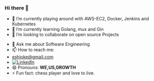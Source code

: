 ### Hi there 👋

<!-- **EhigieO/EhigieO** is a ✨ _special_ ✨ repository because its `README.md` (this file) appears on your GitHub profile.-->

- 🔭 I’m currently playing around with AWS-EC2, Docker, Jenkins and Kubernetes
- 🌱 I’m currently learning Golang, mux and Gin
- 👯 I’m looking to collaborate on open source Projects
<!-- - 🤔 I’m looking for help with ... -->
- 💬 Ask me about Software Engineering
- 📫 How to reach me: 
- eshioke@gmail.com
- [![LinkedIn](https://img.shields.io/badge/LinkedIn-#0A66C2?style=for-the-badge&logo=LinkedIn&logoColor=white)](https://www.linkedin.com/in/ehigie-ikpea/)
- 😄 Pronouns: **WE,US,GROWTH**
- ⚡ Fun fact: chess player and love to live.
